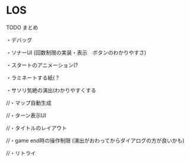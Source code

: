 # LOS

TODO まとめ

・デバッグ

・ソナーUI (回数制限の実装・表示　ボタンのわかりやすさ)

・スタートのアニメーション(?

・ラミネートする紙(？

・サソリ気絶の演出(わかりやすくする

//・マップ自動生成

//・ターン表示UI

//・タイトルのレイアウト

//・game end時の操作制限 (演出がおわってからダイアログの方が良いかも)

//・リトライ
